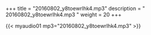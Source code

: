 +++
title = "20160802_y8toewrlhk4.mp3"
description = " 20160802_y8toewrlhk4.mp3 "
weight = 20
+++

{{< myaudio01 mp3="20160802_y8toewrlhk4.mp3" >}}

